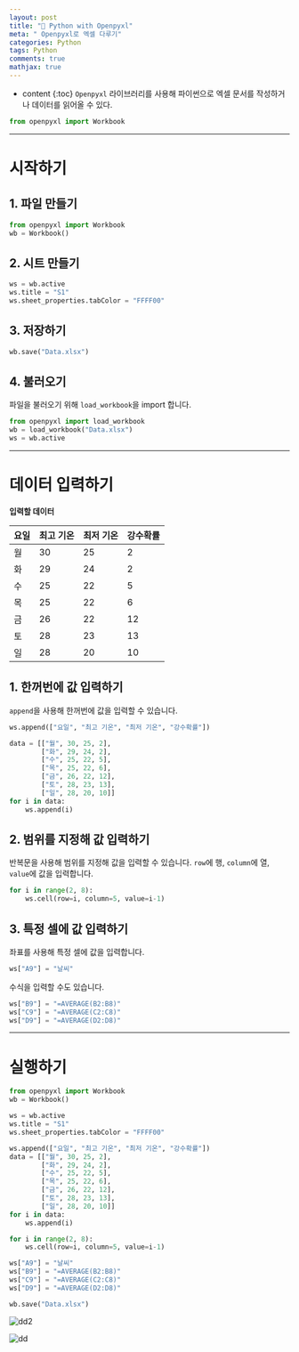 ```yaml
---
layout: post
title: "📗 Python with Openpyxl"
meta: " Openpyxl로 엑셀 다루기"
categories: Python
tags: Python
comments: true
mathjax: true
---
```




* content
{:toc}
`Openpyxl` 라이브러리를 사용해 파이썬으로 엑셀 문서를 작성하거나 데이터를 읽어올 수 있다.

```python
from openpyxl import Workbook
```

---

# 시작하기

## 1. 파일 만들기

```python
from openpyxl import Workbook
wb = Workbook()
```



## 2. 시트 만들기

```python
ws = wb.active
ws.title = "S1"
ws.sheet_properties.tabColor = "FFFF00"
```



## 3. 저장하기

```python
wb.save("Data.xlsx")
```



## 4. 불러오기

파일을 불러오기 위해 `load_workbook`을 import 합니다.

```python
from openpyxl import load_workbook
wb = load_workbook("Data.xlsx")
ws = wb.active
```

---

# 데이터 입력하기

**입력할 데이터**

| 요일 | 최고 기온 | 최저 기온 | 강수확률 |
| ---- | --------- | :-------- | -------- |
| 월   | 30        | 25        | 2        |
| 화   | 29        | 24        | 2        |
| 수   | 25        | 22        | 5        |
| 목   | 25        | 22        | 6        |
| 금   | 26        | 22        | 12       |
| 토   | 28        | 23        | 13       |
| 일   | 28        | 20        | 10       |

## 1. 한꺼번에 값 입력하기

`append`을 사용해 한꺼번에 값을 입력할 수 있습니다.

```python
ws.append(["요일", "최고 기온", "최저 기온", "강수확률"])
```

```python
data = [["월", 30, 25, 2],
        ["화", 29, 24, 2],
        ["수", 25, 22, 5],
        ["목", 25, 22, 6],
        ["금", 26, 22, 12],
        ["토", 28, 23, 13],
        ["일", 28, 20, 10]]
for i in data:
    ws.append(i)
```



## 2. 범위를 지정해 값 입력하기

반복문을 사용해 범위를 지정해 값을 입력할 수 있습니다. `row`에 행, `column`에 열, `value`에 값을 입력합니다. 

```python
for i in range(2, 8):
    ws.cell(row=i, column=5, value=i-1)
```



## 3. 특정 셀에 값 입력하기

좌표를 사용해 특정 셀에 값을 입력합니다.

```python
ws["A9"] = "날씨"
```

수식을 입력할 수도 있습니다.

```python
ws["B9"] = "=AVERAGE(B2:B8)"
ws["C9"] = "=AVERAGE(C2:C8)"
ws["D9"] = "=AVERAGE(D2:D8)"
```

---

# 실행하기

```python
from openpyxl import Workbook
wb = Workbook()

ws = wb.active
ws.title = "S1"
ws.sheet_properties.tabColor = "FFFF00"

ws.append(["요일", "최고 기온", "최저 기온", "강수확률"])
data = [["월", 30, 25, 2],
		["화", 29, 24, 2],
		["수", 25, 22, 5],
		["목", 25, 22, 6],
		["금", 26, 22, 12],
		["토", 28, 23, 13],
		["일", 28, 20, 10]]
for i in data:
    ws.append(i)

for i in range(2, 8):
    ws.cell(row=i, column=5, value=i-1)

ws["A9"] = "날씨"
ws["B9"] = "=AVERAGE(B2:B8)"
ws["C9"] = "=AVERAGE(C2:C8)"
ws["D9"] = "=AVERAGE(D2:D8)"

wb.save("Data.xlsx")
```

![dd2](https://user-images.githubusercontent.com/83929217/135749878-87640f1d-bd36-46ac-8e23-a5b53b653f64.png)

![dd](https://user-images.githubusercontent.com/83929217/135749884-c1a8577d-4846-4700-ae17-dd0a48ae0104.png)

